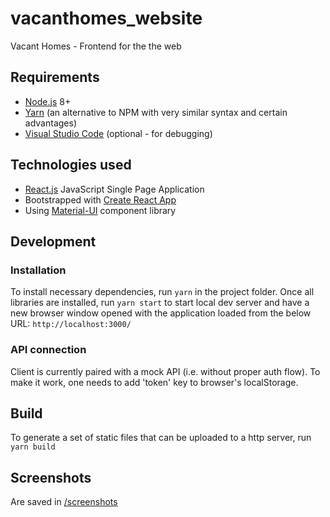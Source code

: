 # vacanthomes_website

Vacant Homes - Frontend for the the web

## Requirements

- [Node.js](https://nodejs.org/) 8+
- [Yarn](https://yarnpkg.com) (an alternative to NPM with very similar syntax and certain advantages)
- [Visual Studio Code](https://code.visualstudio.com/) (optional - for debugging)

## Technologies used

- [React.js](https://reactjs.org/) JavaScript Single Page Application
- Bootstrapped with [Create React App](https://github.com/facebook/create-react-app)
- Using [Material-UI](https://material-ui.com/) component library

## Development

### Installation

To install necessary dependencies, run
`yarn`
in the project folder. Once all libraries are installed, run
`yarn start`
to start local dev server and have a new browser window opened with the application loaded from the below URL:
`http://localhost:3000/`

### API connection

Client is currently paired with a mock API (i.e. without proper auth flow). To make it work, one needs to add 'token' key to browser's localStorage.

## Build

To generate a set of static files that can be uploaded to a http server, run
`yarn build`

## Screenshots

Are saved in [/screenshots](https://github.com/codeforireland2/vacanthomes_website/tree/master/screenshots)
